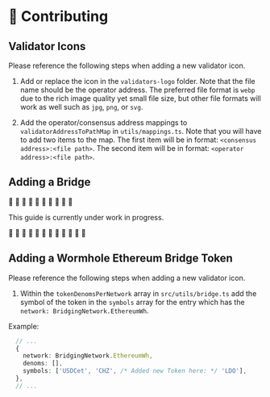 # 📜 Contributing


## Validator Icons

Please reference the following steps when adding a new validator icon.

1. Add or replace the icon in the `validators-logo` folder. Note that the file name should be the operator address. The preferred file format is `webp` due to the rich image quality yet small file size, but other file formats will work as well such as `jpg`, `png`, or `svg`.

2. Add the operator/consensus address mappings to `validatorAddressToPathMap` in `utils/mappings.ts`. Note that you will have to add two items to the map. The first item will be in format: `<consensus address>:<file path>`. The second item will be in format: `<operator address>:<file path>`.

## Adding a Bridge

🚧 🚧 🚧 🚧 🚧 🚧 🚧 🚧 🚧 🚧

This guide is currently under work in progress.

🚧 🚧 🚧 🚧 🚧 🚧 🚧 🚧 🚧 🚧 🚧 🚧

## Adding a Wormhole Ethereum Bridge Token

Please reference the following steps when adding a new validator icon.

1. Within the `tokenDenomsPerNetwork` array in `src/utils/bridge.ts` add the symbol of the token in the `symbols` array for the entry which has the `network: BridgingNetwork.EthereumWh`.

Example:

```ts
  // ...
  {
    network: BridgingNetwork.EthereumWh,
    denoms: [],
    symbols: ['USDCet', 'CHZ', /* Added new Token here: */ 'LDO'],
  },
  // ...
```
